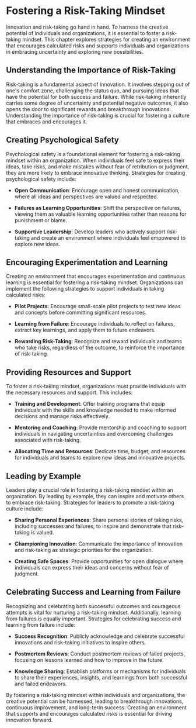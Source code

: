Fostering a Risk-Taking Mindset
========================================

Innovation and risk-taking go hand in hand. To harness the creative potential of individuals and organizations, it is essential to foster a risk-taking mindset. This chapter explores strategies for creating an environment that encourages calculated risks and supports individuals and organizations in embracing uncertainty and exploring new possibilities.

**Understanding the Importance of Risk-Taking**
-----------------------------------------------

Risk-taking is a fundamental aspect of innovation. It involves stepping out of one's comfort zone, challenging the status quo, and pursuing ideas that have the potential for both success and failure. While risk-taking inherently carries some degree of uncertainty and potential negative outcomes, it also opens the door to significant rewards and breakthrough innovations. Understanding the importance of risk-taking is crucial for fostering a culture that embraces and encourages it.

**Creating Psychological Safety**
---------------------------------

Psychological safety is a foundational element for fostering a risk-taking mindset within an organization. When individuals feel safe to express their ideas, take risks, and make mistakes without fear of retribution or judgment, they are more likely to embrace innovative thinking. Strategies for creating psychological safety include:

* **Open Communication**: Encourage open and honest communication, where all ideas and perspectives are valued and respected.

* **Failures as Learning Opportunities**: Shift the perspective on failures, viewing them as valuable learning opportunities rather than reasons for punishment or blame.

* **Supportive Leadership**: Develop leaders who actively support risk-taking and create an environment where individuals feel empowered to explore new ideas.

**Encouraging Experimentation and Learning**
--------------------------------------------

Creating an environment that encourages experimentation and continuous learning is essential for fostering a risk-taking mindset. Organizations can implement the following strategies to support individuals in taking calculated risks:

* **Pilot Projects**: Encourage small-scale pilot projects to test new ideas and concepts before committing significant resources.

* **Learning from Failure**: Encourage individuals to reflect on failures, extract key learnings, and apply them to future endeavors.

* **Rewarding Risk-Taking**: Recognize and reward individuals and teams who take risks, regardless of the outcome, to reinforce the importance of risk-taking.

**Providing Resources and Support**
-----------------------------------

To foster a risk-taking mindset, organizations must provide individuals with the necessary resources and support. This includes:

* **Training and Development**: Offer training programs that equip individuals with the skills and knowledge needed to make informed decisions and manage risks effectively.

* **Mentoring and Coaching**: Provide mentorship and coaching to support individuals in navigating uncertainties and overcoming challenges associated with risk-taking.

* **Allocating Time and Resources**: Dedicate time, budget, and resources for individuals and teams to explore new ideas and innovative projects.

**Leading by Example**
----------------------

Leaders play a crucial role in fostering a risk-taking mindset within an organization. By leading by example, they can inspire and motivate others to embrace risk-taking. Strategies for leaders to promote a risk-taking culture include:

* **Sharing Personal Experiences**: Share personal stories of taking risks, including successes and failures, to inspire and demonstrate that risk-taking is valued.

* **Championing Innovation**: Communicate the importance of innovation and risk-taking as strategic priorities for the organization.

* **Creating Safe Spaces**: Provide opportunities for open dialogue where individuals can express their ideas and concerns without fear of judgment.

**Celebrating Success and Learning from Failure**
-------------------------------------------------

Recognizing and celebrating both successful outcomes and courageous attempts is vital for nurturing a risk-taking mindset. Additionally, learning from failures is equally important. Strategies for celebrating success and learning from failure include:

* **Success Recognition**: Publicly acknowledge and celebrate successful innovations and risk-taking initiatives to inspire others.

* **Postmortem Reviews**: Conduct postmortem reviews of failed projects, focusing on lessons learned and how to improve in the future.

* **Knowledge Sharing**: Establish platforms or mechanisms for individuals to share their experiences, insights, and learnings from both successful and failed endeavors.

By fostering a risk-taking mindset within individuals and organizations, the creative potential can be harnessed, leading to breakthrough innovations, continuous improvement, and long-term success. Creating an environment that supports and encourages calculated risks is essential for driving innovation forward.
